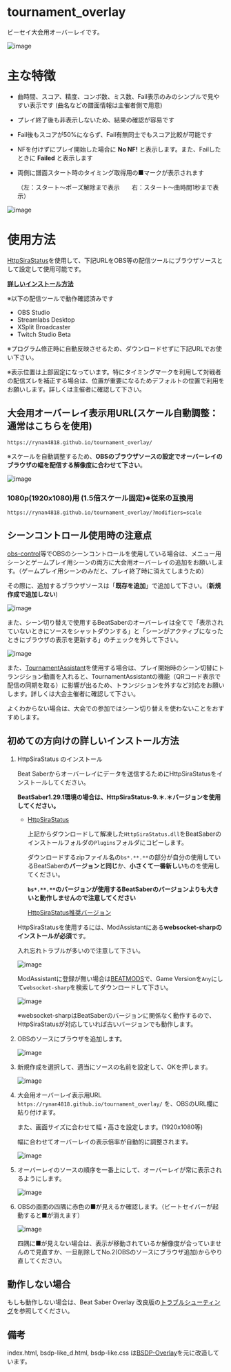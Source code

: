# tournament_overlay
ビーセイ大会用オーバーレイです。

![image](https://github.com/user-attachments/assets/e57d884f-9e67-48d7-b0f4-35f55c124971)

# 主な特徴
- 曲時間、スコア、精度、コンボ数、ミス数、Fail表示のみのシンプルで見やすい表示です (曲名などの譜面情報は主催者側で用意)
- プレイ終了後も非表示しないため、結果の確認が容易です
- Fail後もスコアが50%にならず、Fail有無同士でもスコア比較が可能です
- NFを付けずにプレイ開始した場合に **No NF!** と表示します。また、Failしたときに **Failed** と表示します
- 両側に譜面スタート時のタイミング取得用の■マークが表示されます

    （左：スタート～ポーズ解除まで表示　　右：スタート～曲時間1秒まで表示）

![image](https://github.com/user-attachments/assets/606d591a-ff6a-4775-95d1-f52793e22fe9)

# 使用方法

[HttpSiraStatus](https://github.com/denpadokei/beatsaber-http-status)を使用して、下記URLをOBS等の配信ツールにブラウザソースとして設定して使用可能です。

[**詳しいインストール方法**](https://github.com/rynan4818/tournament_overlay#%E5%88%9D%E3%82%81%E3%81%A6%E3%81%AE%E6%96%B9%E5%90%91%E3%81%91%E3%81%AE%E8%A9%B3%E3%81%97%E3%81%84%E3%82%A4%E3%83%B3%E3%82%B9%E3%83%88%E3%83%BC%E3%83%AB%E6%96%B9%E6%B3%95)

※以下の配信ツールで動作確認済みです
- OBS Studio
- Streamlabs Desktop
- XSplit Broadcaster
- Twitch Studio Beta

※プログラム修正時に自動反映させるため、ダウンロードせずに下記URLでお使い下さい。

※表示位置は上部固定になっています。特にタイミングマークを利用して対戦者の配信ズレを補正する場合は、位置が重要になるためデフォルトの位置で利用をお願いします。詳しくは主催者に確認して下さい。

## 大会用オーバーレイ表示用URL(スケール自動調整：通常はこちらを使用)
```
https://rynan4818.github.io/tournament_overlay/
```

※スケールを自動調整するため、**OBSのブラウザソースの設定でオーバーレイのブラウザの幅を配信する解像度に合わせて下さい**。

![image](https://github.com/user-attachments/assets/2e457e5c-2ade-4b3e-89f5-0f47c642b15e)

### 1080p(1920x1080)用 (1.5倍スケール固定)※従来の互換用
```
https://rynan4818.github.io/tournament_overlay/?modifiers=scale
```

## シーンコントロール使用時の注意点
[obs-control](https://github.com/rynan4818/obs-control)等でOBSのシーンコントロールを使用している場合は、メニュー用シーンとゲームプレイ用シーンの両方に大会用オーバーレイの追加をお願いします。（ゲームプレイ用シーンのみだと、プレイ終了時に消えてしまうため）

その際に、追加するブラウザソースは「**既存を追加**」で追加して下さい。（**新規作成で追加しない**)

![image](https://github.com/rynan4818/tournament_overlay/assets/14249877/102897af-62dd-4a7a-9ece-014f18656097)

また、シーン切り替えで使用するBeatSaberのオーバーレイは全てで「表示されていないときにソースをシャットダウンする」と「シーンがアクティブになったときにブラウザの表示を更新する」のチェックを外して下さい。

![image](https://github.com/rynan4818/tournament_overlay/assets/14249877/3bd9ddb9-aadb-4548-b396-84b4188e50e1)

また、[TournamentAssistant](https://github.com/MatrikMoon/TournamentAssistant)を使用する場合は、プレイ開始時のシーン切替にトランジション動画を入れると、TournamentAssistantの機能（QRコード表示で配信の同期を取る）に影響が出るため、トランジションを外すなど対応をお願いします。詳しくは大会主催者に確認して下さい。

よくわからない場合は、大会での参加ではシーン切り替えを使わないことをおすすめします。

## 初めての方向けの詳しいインストール方法

1. HttpSiraStatus のインストール

    Beat Saberからオーバーレイにデータを送信するためにHttpSiraStatusをインストールしてください。

    **BeatSaber1.29.1環境の場合は、HttpSiraStatus-9.＊.＊バージョンを使用してください。**

   - [HttpSiraStatus](https://github.com/denpadokei/HttpSiraStatus/releases)
   
       上記からダウンロードして解凍した`HttpSiraStatus.dll`をBeatSaberのインストールフォルダの`Plugins`フォルダにコピーします。
       
       ダウンロードするzipファイル名の`bs*.**.**`の部分が自分の使用しているBeatSaberの**バージョンと同じ**か、**小さくて一番新しい**ものを使用してください。

       **`bs*.**.**`のバージョンが使用するBeatSaberのバージョンよりも大きいと動作しませんので注意してください**

       [HttpSiraStatus推奨バージョン](https://github.com/rynan4818/tournament_overlay/wiki/HttpSiraStatus%E4%BD%BF%E7%94%A8%E6%8E%A8%E5%A5%A8%E3%83%90%E3%83%BC%E3%82%B8%E3%83%A7%E3%83%B3-%5B2025%E5%B9%B45%E6%9C%8817%E6%97%A5%E6%99%82%E7%82%B9%5D)
   
   HttpSiraStatusを使用するには、ModAssistantにある**websocket-sharpのインストールが必須**です。
   
   入れ忘れトラブルが多いので注意して下さい。

   ![image](https://user-images.githubusercontent.com/14249877/194671405-950cdf45-1e9c-4fb3-b198-15404a5145eb.png)
   
   ModAssistantに登録が無い場合は[BEATMODS](https://beatmods.com/#/mods)で、Game Versionを`Any`にして`websocket-sharp`を検索してダウンロードして下さい。

   ![image](https://user-images.githubusercontent.com/14249877/194671490-6ef3e6e9-de3f-4ff7-8e36-40a22145e2e9.png)
   
   ※websocket-sharpはBeatSaberのバージョンに関係なく動作するので、HttpSiraStatusが対応していれば古いバージョンでも動作します。

1. OBSのソースにブラウザを追加します。

    ![image](https://github.com/user-attachments/assets/bf702101-d85e-4891-9959-7095d766bc91)

2. 新規作成を選択して、適当にソースの名前を設定して、OKを押します。

   ![image](https://github.com/user-attachments/assets/c5b4d538-5d6a-4279-9f6a-4d165c036896)

3. 大会用オーバーレイ表示用URL `https://rynan4818.github.io/tournament_overlay/` を、OBSのURL欄に貼り付けます。

   また、画面サイズに合わせて幅・高さを設定します。(1920x1080等)

   幅に合わせてオーバーレイの表示倍率が自動的に調整されます。

   ![image](https://github.com/user-attachments/assets/dd63d4b5-b61e-4d72-a354-a8545339d1f8)

4. オーバーレイのソースの順序を一番上にして、オーバーレイが常に表示されるようにします。

    ![image](https://github.com/user-attachments/assets/28573408-efc1-4061-bdf5-8734a07ba65a)

5. OBSの画面の四隅に赤色の■が見えるか確認します。（ビートセイバーが起動すると■が消えます）

    ![image](https://github.com/user-attachments/assets/21a53d33-e448-495f-a1f6-930e4ae6bc81)

    四隅に■が見えない場合は、表示が移動されているか解像度が合っていませんので見直すか、一旦削除してNo.2(OBSのソースにブラウザ追加)からやり直してください。
   

## 動作しない場合
もしも動作しない場合は、Beat Saber Overlay 改良版の[トラブルシューティング](https://github.com/rynan4818/beat-saber-overlay/blob/master/Troubleshooting.md)を参照してください。

## 備考
index.html, bsdp-like_d.html, bsdp-like.css は[BSDP-Overlay](https://github.com/kOFReadie/BSDP-Overlay)を元に改造しています。
